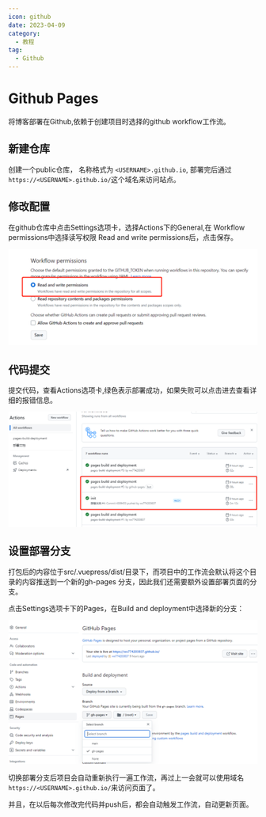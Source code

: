 ```yaml
---
icon: github
date: 2023-04-09
category:
  - 教程
tag:
  - Github
---
```


# Github Pages
将博客部署在Github,依赖于创建项目时选择的github workflow工作流。

## 新建仓库
创建一个public仓库， 名称格式为 `<USERNAME>.github.io`, 部署完后通过`https://<USERNAME>.github.io/`这个域名来访问站点。

## 修改配置
在github仓库中点击Settings选项卡，选择Actions下的General,在 Workflow permissions中选择读写权限 Read and write permissions后，点击保存。 

![Settings](/assets/img/gitSettings.png)

## 代码提交
提交代码，查看Actions选项卡,绿色表示部署成功，如果失败可以点击进去查看详细的报错信息。  

![Settings](/assets/img/workflow.png)

## 设置部署分支
打包后的内容位于src/.vuepress/dist/目录下，而项目中的工作流会默认将这个目录的内容推送到一个新的gh-pages 分支，因此我们还需要额外设置部署页面的分支。  
  
点击Settings选项卡下的Pages，在Build and deployment中选择新的分支：  

![Settings](/assets/img/branch.jpg)  
  
切换部署分支后项目会自动重新执行一遍工作流，再过上一会就可以使用域名`https://<USERNAME>.github.io/`来访问页面了。  
  
并且，在以后每次修改完代码并push后，都会自动触发工作流，自动更新页面。